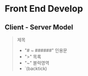 # Front End Develop

## Client - Server Model

> 제목
> - "# ~ ######"
> 인용문
> - ">"
> 목록
> - "~"
> 블럭영역
> - `(backtick)
